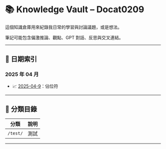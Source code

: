 # 📚 Knowledge Vault – Docat0209

這個知識倉庫用來紀錄我日常的學習與討論議題，或是想法。

筆記可能包含偏激推論、觀點、GPT 對話、反思與交叉連結。  

---

## 📅 日期索引

### 2025 年 04 月

- 📈 [2025-04-9]()：佔位符

---

## 📁 分類目錄

| 分類 | 說明 |
|----------|------|
| `/test/` | 測試 |

---